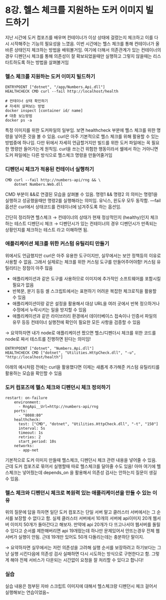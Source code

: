 # 8강. 헬스 체크를 지원하는 도커 이미지 빌드하기

지난 시간에 도커 컴포즈를 배우며 컨테이너가 이상 상태에 걸렸는지 체크하고 이를 다시 시작해주는 기능의 필요성을 느꼈음. 이번 시간에는 헬스 체크를 통해 컨테이너가 올바른 상태인지 체크하는 방법을 배워볼거임. 여기에 더해서 의존관계가 있는 컨테이너의 경우 디펜던시 체크를 통해 의존성이 잘 확보되었을때만 실행하고 그렇지 않을때는 리스타트하도록 하는 방법을 살펴볼거임

### 헬스 체크를 지원하는 도커 이미지 빌드하기

```docker
ENTRYPOINT ["dotnet", "/app/Numbers.Api.dll"]
HEALTHCHECK CMD curl --fail http://localhost/health

# 컨테이너 상태 확인하기
# 자세히 살펴보는 방법
docker inspect [container id/ name]
# 대충 보는방법
docker ps -a 
```

특정 이미지를 위한 도커파일의 일부임. 보면 healthcheck 부분에 헬스 체크를 위한 명령을 넣어준 것을 볼 수 있음. curl은 아주 기본적으로 헬스 체크를 위해 활용할 수 있는 방법중에 하나임. 다만 뒤에서 자세히 언급할거지만 빌드를 위한 도커 파일에는 꼭 필요한 명령만 들어가는게 원칙임. curl을 쓰는건 위험한 행동이라서 쉘에서 하는 거아니면 도커 파일에는 다른 방식으로 헬스체크 명령을 만들어줄거임

### 디펜던시 체크가 적용된 컨테이너 실행하기

```docker
CMD curl --fail http://numbers-api/rng && \
    dotnet Numbers.Web.dll
```

CMD 부분이 &&로 연결된 모습을 살펴볼 수 있음. 명령1 && 명령2 의 의미는 명령1을 실행하고 성공했을때만 명령2를 실행해라는 의미임. 유닉스, 윈도우 모두 동작함. —fail 옵션은 curl에서 상태코드를 컨테이너에 넘겨주도록 하는 옵션임. 

간단히 정리하면 헬스체크 → 컨테이너의 상태가 현재 정상적인지 (healthy)인지 체크하는 테스트
디펜던시 체크 → 디펜던시가 있는 컨테이너의 경우 디펜던시가 만족되는 상황인지를 체크하는 테스트
라고 이해하면 됨. 

### 애플리케이션 체크를 위한 커스텀 유틸리티 만들기

위에서도 언급했지만 curl은 아주 유용한 도구이지만, 실무에서는 보안 정책등의 이유로 사용할 수 없음. 
그래서 실제로는 체크를 위한 커스텀 도구를 만들어주어야함! 
커스텀 유틸리티는 장점이 아주 많음

- 애플리케이션과 같은 도구를 사용하므로 이미지에 추가적인 소프트웨어를 포함시킬 필요가 없음
- 반복문, 분기 등등 셸 스크립트에서는 표현하기 어려운 복잡한 체크로직을 활용할 수 있음
- 애플리케이션이랑 같은 설정을 활용해서 대상 URL을 여러 곳에서 반복 정으하거나 수정에서 누락시키는
일을 방지할 수 있음
- 애플리케이션과 같은 라이브러리 환경에서 데이터베이스 접속이나 인증서 파일의 유무 등등 컨테이너 실행전에 확인이 필요한 모든 사항을 검증할 수 있음

→ 요약하자면 내가 node로 애플리케이션 짰으면 헬스/디펜더시 체크를 위한 코드를 node로 짜서 테스트를 진행하면 된다는 의미임!

```docker
ENTRYPOINT ["dotnet", "Numbers.Api.dll"]
HEALTHCHECK CMD ["dotnet", "Utilities.HttpCheck.dll", "-u", "http://localhost/health"]
```

아래의 예시처럼 전에는 curl을 활용했다면 이제는 새롭게 추가해준 커스텀 유틸리티를 활용하는 모습을 확인할 수 있음

### 도커 컴포즈에 헬스 체크와 디펜던시 체크 정의하기

```docker
restart: on-failure
    environment:
      - RngApi__Url=http://numbers-api/rng
    ports:
      - "8088:80"
    healthcheck:
      test: ["CMD", "dotnet", "Utilities.HttpCheck.dll", "-t", "150"]
      interval: 5s
      timeout: 1s
      retries: 2
      start_period: 10s
    networks:
      - app-net
```

기본적으로 도커 이미지 만들때 헬스체크, 디펜던시 체크 관련 내용을 넣어줄 수 있음. 
근데 도커 컴포즈로 묶어서 실행할때 따로 헬스체크를 달아줄 수도 있음! 아마 여기에 헬스체크는 넣어줬는데
depends_on 을 활용해서 의존성 검사는 안하는지 질문이 생길 수 있음. 

### 헬스 체크와 디펜던시 체크로 복원력 있는 애플리케이션을 만들 수 있는 이유

위의 질문에 답을 하자면 일단 도커 컴포즈는 단일 서버 말고 클러스터 서버에서는 그 순서를 보장할 수 없다고 함. 실제 클러스터 서버에서 10개의 서버에 api이미지 20개 웹서버 이미지 50개가 돌아간다고 해보자. 
만약에 api 20개가 다 뜨고나서야 웹서버를 돌릴 수 있다고 순서를 제한해버리면 api 19개떴는데 하나만 문제있어서 안뜨는경우 전체 웹서버가 실행이 안됨. 근데 19개만 있어도 50개 다돌리는데는 충분하단 말이지. 

→ 요약하자면 실무에서는 저런 의존성을 고려해 실행 순서를 보장하려고 하기보다는 그냥 실행 시킨다음에 의존성 검사 실패하면 다시 시도하는 방식으로 구현한다고 함. 그렇게 해야 전체 서비스가 다운되는 시간없이 요청을 잘 처리할 수 있다고 합니다!

### 실습

실습 내용은 첨부된 자바 스크립트 이미지에 대해서 헬스체크랑 디펜던시 체크 걸어서 실행해보는 연습이었음~